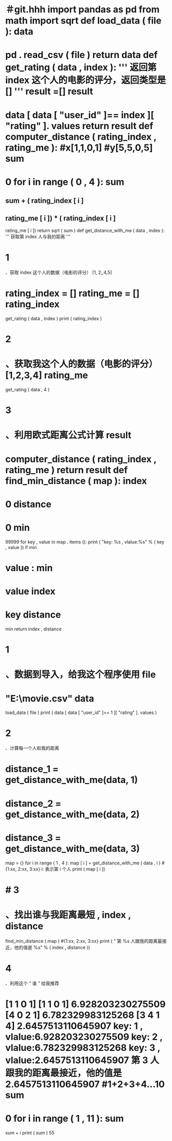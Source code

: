 ＃git.hhh
import
pandas
as
pd
from
math
import
sqrt
def
load_data
(
file
):
data
 = 
pd
.
read_csv
(
file
)
return
data
def
get_rating
(
data
, 
index
):
'''
返回第
index
这个人的电影的评分，返回类型是
[]
    '''
result
 =[]
result
 = 
data
[
data
[
"user_id"
]==
index
][
"rating"
].
values
return
result
def
computer_distance
(
rating_index
, 
rating_me
):
#x[1,1,0,1]
#y[5,5,0,5]
sum
 = 
0
for
i
in
range
(
0
, 
4
):
sum
 = 
sum
+
 (
rating_index
[
i
]
-
rating_me
[
i
])
*
(
rating_index
[
i
]
-
rating_me
[
i
])
return
sqrt
(
sum
)
def
get_distance_with_me
(
data
, 
index
):
'''
获取第
index
人与我的距离
    '''
# 1
、获取
index
这个人的数据（电影的评分）
 [1, 2,,4,5]



rating_index
 = []
rating_me
 = []
rating_index
 = 
get_rating
(
data
, 
index
)
print
(
rating_index
)
# 2
、获取我这个人的数据（电影的评分）
[1,2,3,4]
rating_me
 = 
get_rating
(
data
, 
4
)
# 3
、利用欧式距离公式计算
result
 = 
computer_distance
(
rating_index
, 
rating_me
)
return
result
def
find_min_distance
(
map
):
index
 = 
0
distance
 = 
0
min
 = 
99999
for
key
, 
value
in
map
.
items
():
print
(
"key: %s , vlalue:%s"
%
(
key
, 
value
))
if
min
>
value
:
min
 = 
value
index
 = 
key
distance
 = 
min
return
index
, 
distance
# 1
、数据到导入，给我这个程序使用
file
 = 
"E:\\movie.csv"
data
 = 
load_data
(
file
)
print
(
data
[
data
[
"user_id"
]==
1
][
"rating"
].
values
)
# 2
、计算每一个人和我的距离
# distance_1 = get_distance_with_me(data, 1)
# distance_2 = get_distance_with_me(data, 2)
# distance_3 = get_distance_with_me(data, 3)
map
 = {}
for
i
in
range
(
1
, 
4
):
map
[
i
] = 
get_distance_with_me
(
data
, 
i
) 
#{1:xx, 2:xx, 3:xx} i:
表示第
i
个人
print
(
map
[
i
])
# # 3
、找出谁与我距离最短
,
index
, 
distance
 = 
find_min_distance
(
map
) 
#{1:xx, 2:xx, 3:xx}
print
(
"
第
%s
人跟我的距离最接近，他的值是
%s"
%
(
index
, 
distance
))
# 4
、利用这个
“
谁
”
给我推荐


[1 1 0 1]
[1 1 0 1]
6.928203230275509
[4 0 2 1]
6.782329983125268
[3 4 1 4]
2.6457513110645907
key: 1 , vlalue:6.928203230275509
key: 2 , vlalue:6.782329983125268
key: 3 , vlalue:2.6457513110645907
第
3
人跟我的距离最接近，他的值是
2.6457513110645907
#1+2+3+4...10
sum
 = 
0
for
i
in
range
(
1
, 
11
):
sum
 =  
sum
+
i
print
(
sum
)
55
